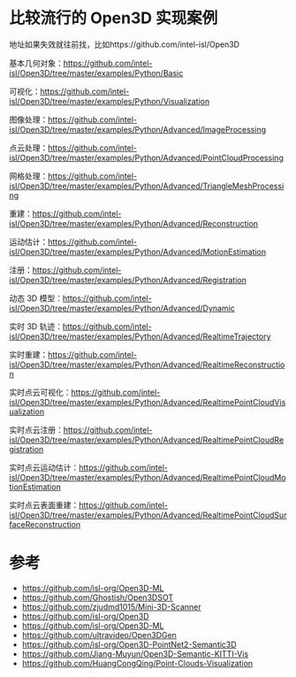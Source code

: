 # 比较流行的 Open3D 实现案例

地址如果失效就往前找，比如https://github.com/intel-isl/Open3D

基本几何对象：https://github.com/intel-isl/Open3D/tree/master/examples/Python/Basic

可视化：https://github.com/intel-isl/Open3D/tree/master/examples/Python/Visualization

图像处理：https://github.com/intel-isl/Open3D/tree/master/examples/Python/Advanced/ImageProcessing

点云处理：https://github.com/intel-isl/Open3D/tree/master/examples/Python/Advanced/PointCloudProcessing

网格处理：https://github.com/intel-isl/Open3D/tree/master/examples/Python/Advanced/TriangleMeshProcessing

重建：https://github.com/intel-isl/Open3D/tree/master/examples/Python/Advanced/Reconstruction

运动估计：https://github.com/intel-isl/Open3D/tree/master/examples/Python/Advanced/MotionEstimation

注册：https://github.com/intel-isl/Open3D/tree/master/examples/Python/Advanced/Registration

动态 3D 模型：https://github.com/intel-isl/Open3D/tree/master/examples/Python/Advanced/Dynamic

实时 3D 轨迹：https://github.com/intel-isl/Open3D/tree/master/examples/Python/Advanced/RealtimeTrajectory

实时重建：https://github.com/intel-isl/Open3D/tree/master/examples/Python/Advanced/RealtimeReconstruction

实时点云可视化：https://github.com/intel-isl/Open3D/tree/master/examples/Python/Advanced/RealtimePointCloudVisualization

实时点云注册：https://github.com/intel-isl/Open3D/tree/master/examples/Python/Advanced/RealtimePointCloudRegistration

实时点云运动估计：https://github.com/intel-isl/Open3D/tree/master/examples/Python/Advanced/RealtimePointCloudMotionEstimation

实时点云表面重建：https://github.com/intel-isl/Open3D/tree/master/examples/Python/Advanced/RealtimePointCloudSurfaceReconstruction


# 参考
- https://github.com/isl-org/Open3D-ML
- https://github.com/Ghostish/Open3DSOT
- https://github.com/zjudmd1015/Mini-3D-Scanner
- https://github.com/isl-org/Open3D
- https://github.com/isl-org/Open3D-ML
- https://github.com/ultravideo/Open3DGen
- https://github.com/isl-org/Open3D-PointNet2-Semantic3D
- https://github.com/Jiang-Muyun/Open3D-Semantic-KITTI-Vis
- https://github.com/HuangCongQing/Point-Clouds-Visualization
